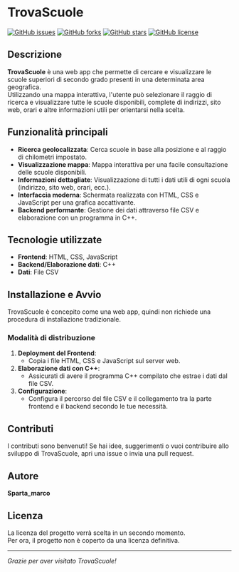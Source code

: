 # TrovaScuole

[![GitHub issues](https://img.shields.io/github/issues/SPARTAmarco/PROGETTO-SCUOLE.svg)](https://github.com/SPARTAmarco/TrovaScuole/issues)
[![GitHub forks](https://img.shields.io/github/forks/SPARTAmarco/PROGETTO-SCUOLE.svg)](https://github.com/SPARTAmarco/TrovaScuole/network)
[![GitHub stars](https://img.shields.io/github/stars/SPARTAmarco/PROGETTO-SCUOLE.svg)](https://github.com/SPARTAmarco/TrovaScuole/stargazers)
[![GitHub license](https://img.shields.io/github/license/SPARTAmarco/PROGETTO-SCUOLE.svg)](https://github.com/SPARTAmarco/TrovaScuole/blob/main/LICENSE)

## Descrizione

**TrovaScuole** è una web app che permette di cercare e visualizzare le scuole superiori di secondo grado presenti in una determinata area geografica.  
Utilizzando una mappa interattiva, l'utente può selezionare il raggio di ricerca e visualizzare tutte le scuole disponibili, complete di indirizzi, sito web, orari e altre informazioni utili per orientarsi nella scelta.

## Funzionalità principali

- **Ricerca geolocalizzata**: Cerca scuole in base alla posizione e al raggio di chilometri impostato.
- **Visualizzazione mappa**: Mappa interattiva per una facile consultazione delle scuole disponibili.
- **Informazioni dettagliate**: Visualizzazione di tutti i dati utili di ogni scuola (indirizzo, sito web, orari, ecc.).
- **Interfaccia moderna**: Schermata realizzata con HTML, CSS e JavaScript per una grafica accattivante.
- **Backend performante**: Gestione dei dati attraverso file CSV e elaborazione con un programma in C++.

## Tecnologie utilizzate

- **Frontend**: HTML, CSS, JavaScript
- **Backend/Elaborazione dati**: C++
- **Dati**: File CSV

## Installazione e Avvio

TrovaScuole è concepito come una web app, quindi non richiede una procedura di installazione tradizionale.

### Modalità di distribuzione

1. **Deployment del Frontend**:  
   - Copia i file HTML, CSS e JavaScript sul server web.
2. **Elaborazione dati con C++**:  
   - Assicurati di avere il programma C++ compilato che estrae i dati dal file CSV.
3. **Configurazione**:  
   - Configura il percorso del file CSV e il collegamento tra la parte frontend e il backend secondo le tue necessità.

## Contributi

I contributi sono benvenuti! Se hai idee, suggerimenti o vuoi contribuire allo sviluppo di TrovaScuole, apri una issue o invia una pull request.

## Autore

**Sparta_marco**

## Licenza

La licenza del progetto verrà scelta in un secondo momento.  
Per ora, il progetto non è coperto da una licenza definitiva.

---

*Grazie per aver visitato TrovaScuole!*

